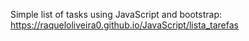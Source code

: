 Simple list of tasks using JavaScript and bootstrap:  https://raqueloliveira0.github.io/JavaScript/lista_tarefas
